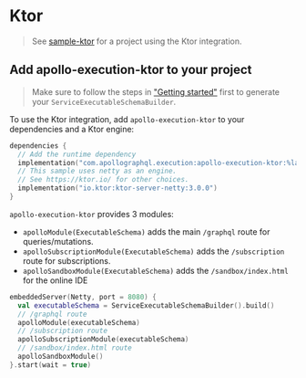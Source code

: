 # Ktor


> See [sample-ktor](https://github.com/apollographql/apollo-kotlin-execution/tree/main/sample-ktor) for a project using the Ktor integration. 

## Add apollo-execution-ktor to your project

> Make sure to follow the steps in ["Getting started"](getting-started.md) first to generate your `ServiceExecutableSchemaBuilder`.

To use the Ktor integration, add `apollo-execution-ktor` to your dependencies and a Ktor engine:

```kotlin
dependencies {
  // Add the runtime dependency
  implementation("com.apollographql.execution:apollo-execution-ktor:%latest_version%")
  // This sample uses netty as an engine.
  // See https://ktor.io/ for other choices.
  implementation("io.ktor:ktor-server-netty:3.0.0")
}
```

`apollo-execution-ktor` provides 3 modules:

- `apolloModule(ExecutableSchema)` adds the main `/graphql` route for queries/mutations.
- `apolloSubscriptionModule(ExecutableSchema)` adds the `/subscription` route for subscriptions.
- `apolloSandboxModule(ExecutableSchema)` adds the `/sandbox/index.html` for the online IDE

```kotlin
embeddedServer(Netty, port = 8080) {
  val executableSchema = ServiceExecutableSchemaBuilder().build()
  // /graphql route
  apolloModule(executableSchema)
  // /subscription route
  apolloSubscriptionModule(executableSchema)
  // /sandbox/index.html route
  apolloSandboxModule()
}.start(wait = true)
```
